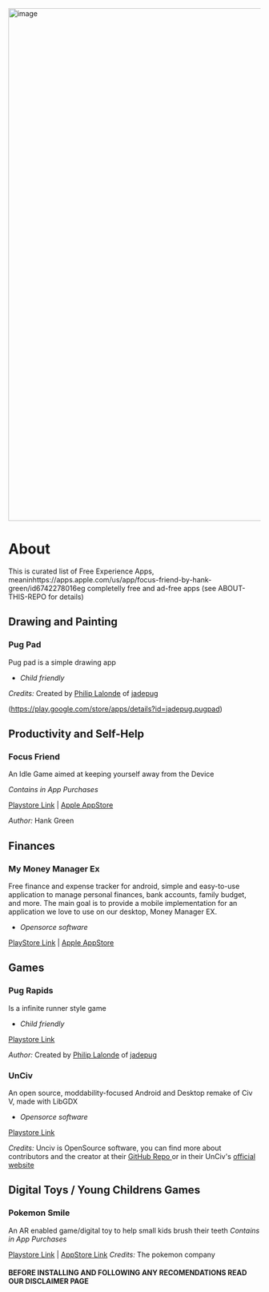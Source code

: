 <img width="1536" height="1024" alt="image" src="https://github.com/user-attachments/assets/55e52258-d0f9-406c-a96a-0e0886a9868a" />

# About
This is curated list of Free Experience Apps, meaninhttps://apps.apple.com/us/app/focus-friend-by-hank-green/id6742278016eg completelly free and ad-free apps (see ABOUT-THIS-REPO for details)



## Drawing and Painting
###  Pug Pad
Pug pad is a simple drawing app 

* _Child friendly_
  

*Credits:* Created by [Philip Lalonde](https://www.linkedin.com/in/philip-lalonde) of [jadepug]([https://www.reddit.com/user/jadepug/](https://www.jadepug.com/))


(https://play.google.com/store/apps/details?id=jadepug.pugpad)

## Productivity and Self-Help

### Focus Friend
An Idle Game aimed at keeping yourself away from the Device

_Contains in App Purchases_

[Playstore Link](https://play.google.com/store/apps/details?id=com.underthing.focus.friend) | [Apple AppStore](https://apps.apple.com/us/app/focus-friend-by-hank-green/id6742278016)

*Author:* Hank Green

## Finances

### My Money Manager Ex
Free finance and expense tracker for android, simple and easy-to-use application to manage personal finances, bank accounts, family budget, and more. The main goal is to provide a mobile implementation for an application we love to use on our desktop, Money Manager EX.

* _Opensorce software_
  
[PlayStore Link](https://play.google.com/store/apps/details?id=com.money.manager.ex.android&hl=en) | [Apple AppStore](https://apps.apple.com/us/app/money-manager-ex/id6683300571)

## Games

### Pug Rapids

Is a infinite runner style game

* _Child friendly_
  
[Playstore Link](https://play.google.com/store/apps/details?id=lalonde.jadepug.jade_rapids_game)

*Author:* Created by [Philip Lalonde](https://www.linkedin.com/in/philip-lalonde) of [jadepug]([https://www.jadepug.com/)

###  UnCiv
An open source, moddability-focused Android and Desktop remake of Civ V, made with LibGDX

* _Opensorce software_
  
[Playstore Link](https://play.google.com/store/apps/details?id=com.unciv.app)

*Credits:* Unciv is OpenSource software, you can find more about contributors and the creator at their [GitHub Repo ](https://github.com/yairm210/Unciv) or in their UnCiv's [official website ](https://yairm210.github.io/Unciv/)


## Digital Toys / Young Childrens Games

### Pokemon Smile

An AR enabled game/digital toy to help small kids brush their teeth
_Contains in App Purchases_

[Playstore Link](https://play.google.com/store/apps/details?id=jp.pokemon.pokemonsmile) | [AppStore Link](https://apps.apple.com/br/app/pok%C3%A9mon-smile/id1512331079)
*Credits:* The pokemon company

#### BEFORE INSTALLING AND FOLLOWING ANY RECOMENDATIONS READ OUR DISCLAIMER PAGE
